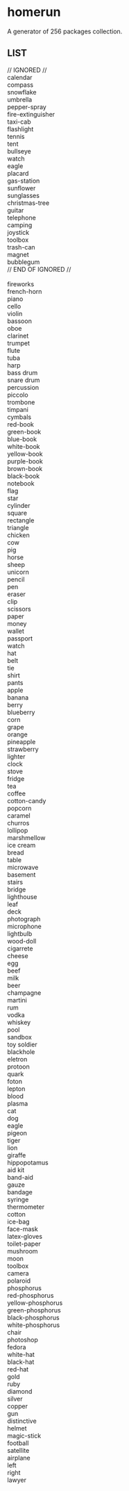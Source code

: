 # homerun

A generator of 256 packages collection.

## LIST

// IGNORED //<br/>
calendar <br/>
compass <br/>
snowflake <br/>
umbrella <br/>
pepper-spray <br/>
fire-extinguisher <br/>
taxi-cab <br/>
flashlight <br/>
tennis <br/>
tent <br/>
bullseye <br/>
watch <br/>
eagle <br/>
placard <br/>
gas-station <br/>
sunflower <br/>
sunglasses <br/>
christmas-tree <br/>
guitar <br/>
telephone <br/>
camping <br/>
joystick <br/>
toolbox <br/>
trash-can <br/>
magnet <br/>
bubblegum <br/>
// END OF IGNORED //
<br/>
<br/>
fireworks <br/>
french-horn <br/>
piano <br/>
cello <br/>
violin <br/>
bassoon <br/>
oboe <br/>
clarinet <br/>
trumpet <br/>
flute <br/>
tuba <br/>
harp <br/>
bass drum <br/>
snare drum <br/>
percussion <br/>
piccolo <br/>
trombone <br/>
timpani <br/>
cymbals <br/>
red-book <br/>
green-book <br/>
blue-book <br/>
white-book <br/>
yellow-book <br/>
purple-book <br/>
brown-book <br/>
black-book <br/>
notebook <br/>
flag <br/>
star <br/>
cylinder <br/>
square <br/>
rectangle <br/>
triangle <br/>
chicken <br/>
cow <br/>
pig <br/>
horse <br/>
sheep <br/>
unicorn <br/>
pencil <br/>
pen <br/>
eraser <br/>
clip <br/>
scissors <br/>
paper <br/>
money <br/>
wallet <br/>
passport <br />
watch <br/>
hat <br/>
belt <br />
tie <br />
shirt <br/>
pants <br/>
apple <br/>
banana <br/>
berry <br/>
blueberry <br/>
corn <br/>
grape <br/>
orange <br/>
pineapple <br/>
strawberry <br/>
lighter <br/>
clock <br/>
stove <br/>
fridge <br/>
tea <br/>
coffee <br/>
cotton-candy <br/>
popcorn <br/>
caramel <br/>
churros <br/>
lollipop <br/>
marshmellow <br/>
ice cream <br/>
bread <br/>
table <br/>
microwave <br/>
basement <br/>
stairs <br/>
bridge <br/>
lighthouse <br/> 
leaf <br/>
deck <br/>
photograph <br/>
microphone <br/>
lightbulb <br/>
wood-doll <br/>
cigarrete <br/>
cheese <br />
egg <br/>
beef <br/>
milk <br/>
beer <br />
champagne <br/>
martini <br/>
rum <br/>
vodka <br/>
whiskey <br/>
pool <br/>
sandbox <br/>
toy soldier <br/>
blackhole <br/>
eletron <br/>
protoon <br/>
quark <br/>
foton <br/>
lepton <br/>
blood <br/>
plasma <br/>
cat <br/>
dog <br/>
eagle <br/>
pigeon <br/>
tiger <br/>
lion <br/>
giraffe <br/>
hippopotamus <br/>
aid kit <br/>
band-aid <br/>
gauze <br/>
bandage <br/>
syringe <br/>
thermometer <br/>
cotton <br/>
ice-bag <br/>
face-mask <br/>
latex-gloves <br/>
toilet-paper <br/>
mushroom <br/>
moon <br/>
toolbox <br/>
camera <br/>
polaroid <br/>
phosphorus <br />
red-phosphorus <br />
yellow-phosphorus <br />
green-phosphorus <br />
black-phosphorus <br />
white-phosphorus <br />
chair <br />
photoshop <br />
fedora <br />
white-hat <br />
black-hat <br />
red-hat <br />
gold <br />
ruby <br />
diamond <br />
silver <br />
copper <br />
gun <br />
distinctive <br />
helmet <br />
magic-stick <br />
football <br />
satellite <br />
airplane <br />
left <br />
right <br />
lawyer <br />
